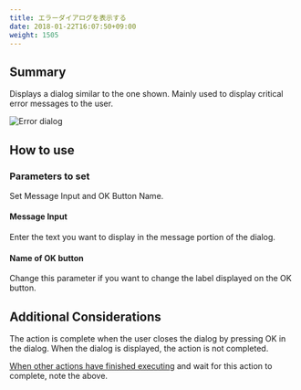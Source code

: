 ```yaml
---
title: エラーダイアログを表示する
date: 2018-01-22T16:07:50+09:00
weight: 1505
---
```

## Summary

Displays a dialog similar to the one shown. Mainly used to display critical error messages to the user.

![Error dialog](/images/ja/actions/other_ui/error_dialog/1.png)

## How to use

### Parameters to set

Set Message Input and OK Button Name.

#### Message Input

Enter the text you want to display in the message portion of the dialog.

#### Name of OK button

Change this parameter if you want to change the label displayed on the OK button.

## Additional Considerations

The action is complete when the user closes the dialog by pressing OK in the dialog. When the dialog is displayed, the action is not completed.

[When other actions have finished executing](../../../conditions/condition_other/when_action_complete/) and wait for this action to complete, note the above.
